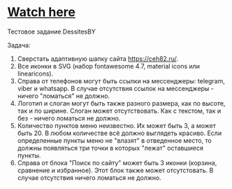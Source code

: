 # <a href="https://greenkrok.github.io/Header-For-Shop/"> Watch here </a>

Тестовое задание DessitesBY

Задача:
1. Сверстать адаптивную шапку сайта https://ceh82.ru/.
2. Все иконки в SVG (набор fontawesome 4.7, material icons или linearicons).
3. Справа от телефонов могут быть ссылки на мессенджеры: telegram, viber и whatsapp. В случае отсутствия ссылок на мессенджеры - ничего "ломаться" не должно.
4. Логотип и слоган могут быть также разного размера, как по высоте, так и по ширине. Слоган может отсутствовать. Как с текстом, так и без - ничего ломаться не должно.
5. Количество пунктов меню неизвестно. Их может быть 3, а может быть 20. В любом количестве всё должно выглядеть красиво. Если определенные пункты меню не "влазят" в отведенное место, то должны появляться три точки в которых "лежат" оставшиеся пункты.
6. Справа от блока "Поиск по сайту" может быть 3 иконки (корзина, сравнение и избранное). Этот блок также может отсутстовать. В случае отсутствия ничего ломаться не должно.
